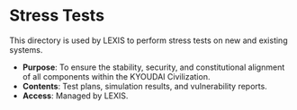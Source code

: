 # Stress Tests

This directory is used by LEXIS to perform stress tests on new and existing systems.

- **Purpose**: To ensure the stability, security, and constitutional alignment of all components within the KYOUDAI Civilization.
- **Contents**: Test plans, simulation results, and vulnerability reports.
- **Access**: Managed by LEXIS.
